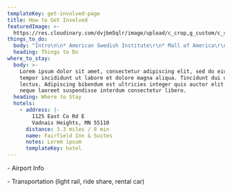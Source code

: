 ```yaml
---
templateKey: get-involved-page
title: How to Get Involved
featuredImage: >-
  https://res.cloudinary.com/dvjbm5qlr/image/upload/c_crop,g_custom/c_scale,w_1200/v1579838540/DSC_0433.NEF_gl1dzx.jpg
things_to_do:
  body: "Intro\n\n* American Swedish Institute\r\n* Mall of America\r\n* Mill City Museum\r\n* Minneapolis Institute of Art\r\n* Minneapolis Sculpture Garden\r\n* Minnehaha Falls\r\n"
  heading: Things to Do
where_to_stay:
  body: >-
    Lorem ipsum dolor sit amet, consectetur adipiscing elit, sed do eiusmod
    tempor incididunt ut labore et dolore magna aliqua. Tincidunt dui ut ornare
    lectus. Adipiscing bibendum est ultricies integer quis auctor elit. Pulvinar
    neque laoreet suspendisse interdum consectetur libero. 
  heading: Where to Stay
  hotels:
    - address: |-
        1125 East Co Rd E
        Vadnais Heights, MN 55110
      distance: 3.3 miles / 8 min
      name: Fairfield Inn & Suites
      notes: Lorem ipsum
      templateKey: hotel
---
```

\- Airport Info

\- Transportation (light rail, ride share, rental car)
